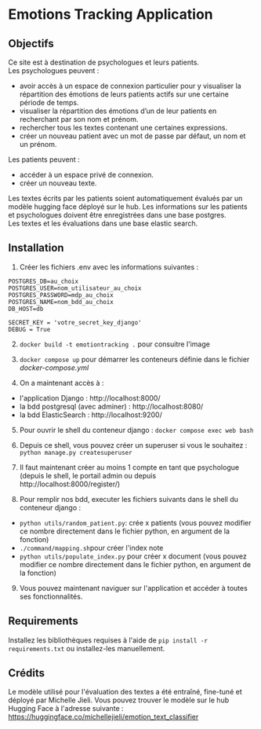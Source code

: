 
# Emotions Tracking Application

## Objectifs 

Ce site est à destination de psychologues et leurs patients.  
Les psychologues peuvent :
- avoir accès à un espace de connexion particulier pour y visualiser la répartition des émotions de leurs patients actifs sur une certaine période de temps.
- visualiser la répartition des émotions d’un de leur patients en recherchant par son nom et prénom.
- rechercher tous les textes contenant une certaines expressions.
- créer un nouveau patient avec un mot de passe par défaut, un nom et un prénom.

Les patients peuvent :
- accéder à un espace privé de connexion.
- créer un nouveau texte.

Les textes écrits par les patients soient automatiquement évalués par un modèle hugging face déployé sur le hub.
Les informations sur les patients et psychologues doivent être enregistrées dans une base postgres.  
Les textes et les évaluations dans une base elastic search.   

## Installation

1. Créer les fichiers .env avec les informations suivantes : 
```
POSTGRES_DB=au_choix
POSTGRES_USER=nom_utilisateur_au_choix
POSTGRES_PASSWORD=mdp_au_choix
POSTGRES_NAME=nom_bdd_au_choix
DB_HOST=db

SECRET_KEY = 'votre_secret_key_django'
DEBUG = True
```

2. `docker build -t emotiontracking .` pour consuitre l'image 

3. `docker compose up`  pour démarrer les conteneurs définie dans le fichier *docker-compose.yml*

4. On a maintenant accès à :
- l'application Django : http://localhost:8000/
- la bdd postgresql (avec adminer) : http://localhost:8080/
- la bdd ElasticSearch : http://localhost:9200/

5. Pour ouvrir le shell du conteneur django : `docker compose exec web bash`

6. Depuis ce shell, vous pouvez créer un superuser si vous le souhaitez : `python manage.py createsuperuser`

6. Il faut maintenant créer au moins 1 compte en tant que psychologue (depuis le shell, le portail admin ou depuis http://localhost:8000/register/)

8. Pour remplir nos bdd, executer les fichiers suivants dans le shell du conteneur django : 
- `python utils/random_patient.py`: crée x patients (vous pouvez modifier ce nombre directement dans le fichier python, en argument de la fonction)
- `./command/mapping.sh`pour créer l'index note 
- `python utils/populate_index.py` pour créer x document (vous pouvez modifier ce nombre directement dans le fichier python, en argument de la fonction)

9. Vous pouvez maintenant naviguer sur l'application et accéder à toutes ses fonctionnalités.


## Requirements

Installez les bibliothèques requises à l'aide de `pip install -r requirements.txt` ou installez-les manuellement.


## Crédits
Le modèle utilisé pour l'évaluation des textes a été entraîné, fine-tuné et déployé par Michelle Jieli. Vous pouvez trouver le modèle sur le hub Hugging Face à l'adresse suivante : https://huggingface.co/michellejieli/emotion_text_classifier
